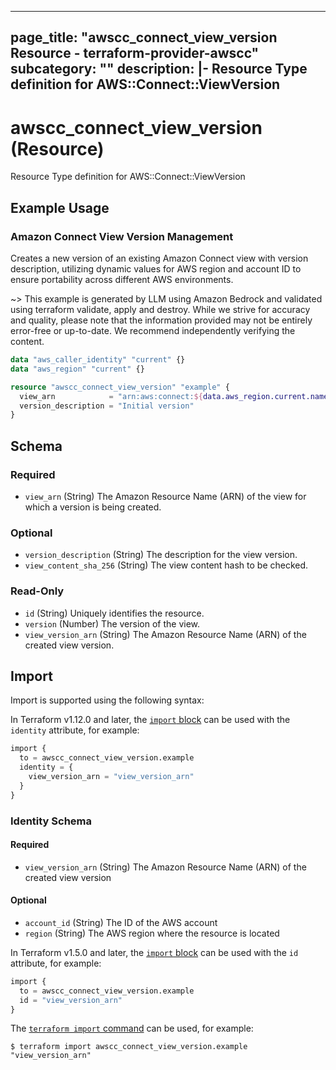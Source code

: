 
---
page_title: "awscc_connect_view_version Resource - terraform-provider-awscc"
subcategory: ""
description: |-
  Resource Type definition for AWS::Connect::ViewVersion
---

# awscc_connect_view_version (Resource)

Resource Type definition for AWS::Connect::ViewVersion

## Example Usage

### Amazon Connect View Version Management

Creates a new version of an existing Amazon Connect view with version description, utilizing dynamic values for AWS region and account ID to ensure portability across different AWS environments.

~> This example is generated by LLM using Amazon Bedrock and validated using terraform validate, apply and destroy. While we strive for accuracy and quality, please note that the information provided may not be entirely error-free or up-to-date. We recommend independently verifying the content.

```terraform
data "aws_caller_identity" "current" {}
data "aws_region" "current" {}

resource "awscc_connect_view_version" "example" {
  view_arn            = "arn:aws:connect:${data.aws_region.current.name}:${data.aws_caller_identity.current.account_id}:instance/REPLACE_WITH_YOUR_INSTANCE_ID/view/REPLACE_WITH_YOUR_VIEW_ID"
  version_description = "Initial version"
}
```

<!-- schema generated by tfplugindocs -->
## Schema

### Required

- `view_arn` (String) The Amazon Resource Name (ARN) of the view for which a version is being created.

### Optional

- `version_description` (String) The description for the view version.
- `view_content_sha_256` (String) The view content hash to be checked.

### Read-Only

- `id` (String) Uniquely identifies the resource.
- `version` (Number) The version of the view.
- `view_version_arn` (String) The Amazon Resource Name (ARN) of the created view version.

## Import

Import is supported using the following syntax:

In Terraform v1.12.0 and later, the [`import` block](https://developer.hashicorp.com/terraform/language/import) can be used with the `identity` attribute, for example:

```terraform
import {
  to = awscc_connect_view_version.example
  identity = {
    view_version_arn = "view_version_arn"
  }
}
```

<!-- schema generated by tfplugindocs -->
### Identity Schema

#### Required

- `view_version_arn` (String) The Amazon Resource Name (ARN) of the created view version

#### Optional

- `account_id` (String) The ID of the AWS account
- `region` (String) The AWS region where the resource is located

In Terraform v1.5.0 and later, the [`import` block](https://developer.hashicorp.com/terraform/language/import) can be used with the `id` attribute, for example:

```terraform
import {
  to = awscc_connect_view_version.example
  id = "view_version_arn"
}
```

The [`terraform import` command](https://developer.hashicorp.com/terraform/cli/commands/import) can be used, for example:

```shell
$ terraform import awscc_connect_view_version.example "view_version_arn"
```
